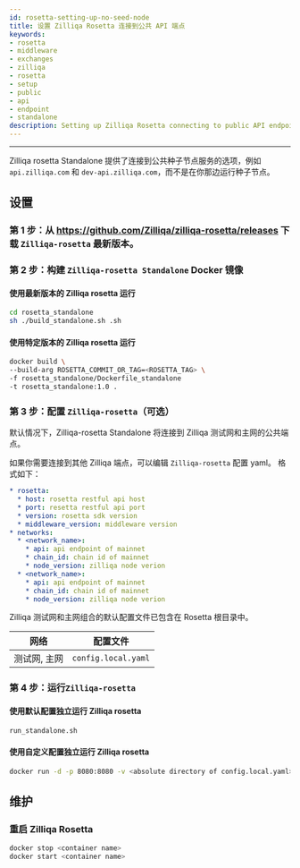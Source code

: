 ```yaml
---
id: rosetta-setting-up-no-seed-node
title: 设置 Zilliqa Rosetta 连接到公共 API 端点
keywords: 
- rosetta
- middleware
- exchanges
- zilliqa
- rosetta
- setup
- public
- api
- endpoint
- standalone
description: Setting up Zilliqa Rosetta connecting to public API endpoint
---
```


---

Zilliqa rosetta Standalone 提供了连接到公共种子节点服务的选项，例如 `api.zilliqa.com` 和 `dev-api.zilliqa.com`，而不是在你那边运行种子节点。

## 设置
### 第 1 步：从 https://github.com/Zilliqa/zilliqa-rosetta/releases 下载 `Zilliqa-rosetta` 最新版本。

### 第 2 步：构建 `Zilliqa-rosetta Standalone` Docker 镜像

#### 使用最新版本的 Zilliqa rosetta 运行
```bash
cd rosetta_standalone
sh ./build_standalone.sh .sh
```

#### 使用特定版本的 Zilliqa rosetta 运行
```bash
docker build \
--build-arg ROSETTA_COMMIT_OR_TAG=<ROSETTA_TAG> \
-f rosetta_standalone/Dockerfile_standalone
-t rosetta_standalone:1.0 .
```

### 第 3 步：配置 `Zilliqa-rosetta`（可选）
默认情况下，Zilliqa-rosetta Standalone 将连接到 Zilliqa 测试网和主网的公共端点。

如果你需要连接到其他 Zilliqa 端点，可以编辑 `Zilliqa-rosetta` 配置 yaml。 格式如下：

```yaml
* rosetta:
  * host: rosetta restful api host
  * port: resetta restful api port
  * version: rosetta sdk version
  * middleware_version: middleware version
* networks:
  * <network_name>:
    * api: api endpoint of mainnet
    * chain_id: chain id of mainnet
    * node_version: zilliqa node verion
  * <network_name>:
    * api: api endpoint of mainnet
    * chain_id: chain id of mainnet
    * node_version: zilliqa node verion
```

Zilliqa 测试网和主网组合的默认配置文件已包含在 Rosetta 根目录中。

| 网络 | 配置文件 |
| ------- | ----------- |
| 测试网, 主网 | `config.local.yaml` |

### 第 4 步：运行`Zilliqa-rosetta`

#### 使用默认配置独立运行 Zilliqa rosetta
```bash
run_standalone.sh
```

#### 使用自定义配置独立运行 Zilliqa rosetta
```bash
docker run -d -p 8080:8080 -v <absolute directory of config.local.yaml>:/rosetta/config.local.yaml --name rosetta_standalone rosetta_standalone:1.0
```


## 维护
### 重启 Zilliqa Rosetta
```bash
docker stop <container name>
docker start <container name>
```
